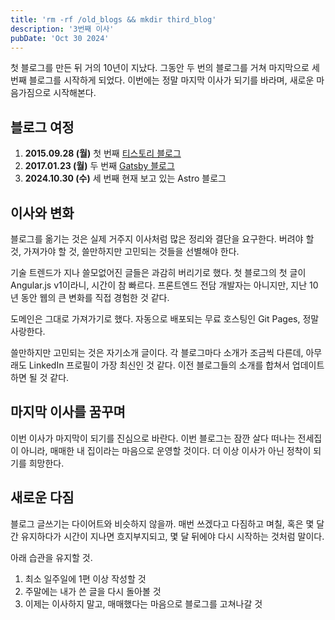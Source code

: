 ```yaml
---
title: 'rm -rf /old_blogs && mkdir third_blog'
description: '3번째 이사'
pubDate: 'Oct 30 2024'
---
```


첫 블로그를 만든 뒤 거의 10년이 지났다.
그동안 두 번의 블로그를 거쳐 마지막으로 세 번째 블로그를 시작하게 되었다.
이번에는 정말 마지막 이사가 되기를 바라며, 새로운 마음가짐으로 시작해본다.

## 블로그 여정

1. **2015.09.28 (월)** 첫 번째 [티스토리 블로그](https://dev-timero.tistory.com)
2. **2017.01.23 (월)** 두 번째 [Gatsby 블로그](https://philographer.github.io/)
3. **2024.10.30 (수)** 세 번째 현재 보고 있는 Astro 블로그



## 이사와 변화

블로그를 옮기는 것은 실제 거주지 이사처럼 많은 정리와 결단을 요구한다.
버려야 할 것, 가져가야 할 것, 쓸만하지만 고민되는 것들을 선별해야 한다.

기술 트렌드가 지나 쓸모없어진 글들은 과감히 버리기로 했다.
첫 블로그의 첫 글이 Angular.js v1이라니, 시간이 참 빠르다.
프론트엔드 전담 개발자는 아니지만,
지난 10년 동안 웹의 큰 변화를 직접 경험한 것 같다.

도메인은 그대로 가져가기로 했다.
자동으로 배포되는 무료 호스팅인 Git Pages, 정말 사랑한다.

쓸만하지만 고민되는 것은 자기소개 글이다.
각 블로그마다 소개가 조금씩 다른데, 아무래도 LinkedIn 프로필이 가장 최신인 것 같다.
이전 블로그들의 소개를 합쳐서 업데이트하면 될 것 같다.

## 마지막 이사를 꿈꾸며

이번 이사가 마지막이 되기를 진심으로 바란다.
이번 블로그는 잠깐 살다 떠나는 전세집이 아니라, 매매한 내 집이라는 마음으로 운영할 것이다.
더 이상 이사가 아닌 정착이 되기를 희망한다.

## 새로운 다짐

블로그 글쓰기는 다이어트와 비슷하지 않을까.
매번 쓰겠다고 다짐하고 며칠, 혹은 몇 달간 유지하다가 시간이 지나면 흐지부지되고,
몇 달 뒤에야 다시 시작하는 것처럼 말이다.

아래 습관을 유지할 것.

1. 최소 일주일에 1편 이상 작성할 것
2. 주말에는 내가 쓴 글을 다시 돌아볼 것
3. 이제는 이사하지 말고, 매매했다는 마음으로 블로그를 고쳐나갈 것
